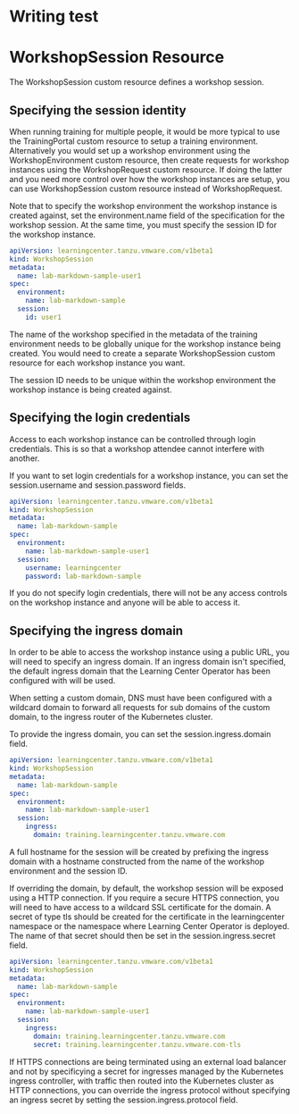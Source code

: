 # Writing test

# WorkshopSession Resource

The WorkshopSession custom resource defines a workshop session.

## Specifying the session identity

When running training for multiple people, it would be more typical to use the TrainingPortal custom resource to setup a training environment. Alternatively you would set up a workshop environment using the WorkshopEnvironment custom resource, then create requests for workshop instances using the WorkshopRequest custom resource. If doing the latter and you need more control over how the workshop instances are setup, you can use WorkshopSession custom resource instead of WorkshopRequest.

Note that to specify the workshop environment the workshop instance is created against, set the environment.name field of the specification for the workshop session. At the same time, you must specify the session ID for the workshop instance.

```yaml
apiVersion: learningcenter.tanzu.vmware.com/v1beta1
kind: WorkshopSession
metadata:
  name: lab-markdown-sample-user1
spec:
  environment:
    name: lab-markdown-sample
  session:
    id: user1
```

The name of the workshop specified in the metadata of the training environment needs to be globally unique for the workshop instance being created. You would need to create a separate WorkshopSession custom resource for each workshop instance you want.

The session ID needs to be unique within the workshop environment the workshop instance is being created against.

## Specifying the login credentials

Access to each workshop instance can be controlled through login credentials. This is so that a workshop attendee cannot interfere with another.

If you want to set login credentials for a workshop instance, you can set the session.username and session.password fields.

```yaml
apiVersion: learningcenter.tanzu.vmware.com/v1beta1
kind: WorkshopSession
metadata:
  name: lab-markdown-sample
spec:
  environment:
    name: lab-markdown-sample-user1
  session:
    username: learningcenter
    password: lab-markdown-sample
```


If you do not specify login credentials, there will not be any access controls on the workshop instance and anyone will be able to access it.

## Specifying the ingress domain

In order to be able to access the workshop instance using a public URL, you will need to specify an ingress domain. If an ingress domain isn't specified, the default ingress domain that the Learning Center Operator has been configured with will be used.

When setting a custom domain, DNS must have been configured with a wildcard domain to forward all requests for sub domains of the custom domain, to the ingress router of the Kubernetes cluster.

To provide the ingress domain, you can set the session.ingress.domain field.

```yaml
apiVersion: learningcenter.tanzu.vmware.com/v1beta1
kind: WorkshopSession
metadata:
  name: lab-markdown-sample
spec:
  environment:
    name: lab-markdown-sample-user1
  session:
    ingress:
      domain: training.learningcenter.tanzu.vmware.com
```

A full hostname for the session will be created by prefixing the ingress domain with a hostname constructed from the name of the workshop environment and the session ID.

If overriding the domain, by default, the workshop session will be exposed using a HTTP connection. If you require a secure HTTPS connection, you will need to have access to a wildcard SSL certificate for the domain. A secret of type tls should be created for the certificate in the learningcenter namespace or the namespace where Learning Center Operator is deployed. The name of that secret should then be set in the session.ingress.secret field.

```yaml
apiVersion: learningcenter.tanzu.vmware.com/v1beta1
kind: WorkshopSession
metadata:
  name: lab-markdown-sample
spec:
  environment:
    name: lab-markdown-sample-user1
  session:
    ingress:
      domain: training.learningcenter.tanzu.vmware.com
      secret: training.learningcenter.tanzu.vmware.com-tls
```

If HTTPS connections are being terminated using an external load balancer and not by specificying a secret for ingresses managed by the Kubernetes ingress controller, with traffic then routed into the Kubernetes cluster as HTTP connections, you can override the ingress protocol without specifying an ingress secret by setting the session.ingress.protocol field.
